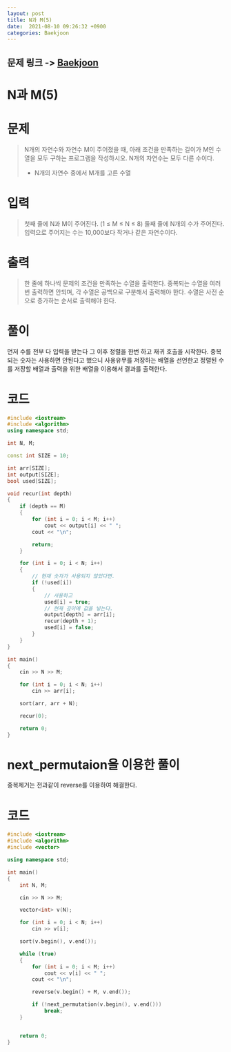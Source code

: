 ```yaml
---
layout: post
title: N과 M(5)
date:  2021-08-10 09:26:32 +0900
categories: Baekjoon
---
```


## 문제 링크 -> [Baekjoon](https://www.acmicpc.net/problem/15654)
# N과 M(5)

# 문제
> N개의 자연수와 자연수 M이 주어졌을 때, 아래 조건을 만족하는 길이가 M인 수열을 모두 구하는 프로그램을 작성하시오. N개의 자연수는 모두 다른 수이다.
> - N개의 자연수 중에서 M개를 고른 수열

# 입력
> 첫째 줄에 N과 M이 주어진다. (1 ≤ M ≤ N ≤ 8)
둘째 줄에 N개의 수가 주어진다. 입력으로 주어지는 수는 10,000보다 작거나 같은 자연수이다.

# 출력
> 한 줄에 하나씩 문제의 조건을 만족하는 수열을 출력한다. 중복되는 수열을 여러 번 출력하면 안되며, 각 수열은 공백으로 구분해서 출력해야 한다. 수열은 사전 순으로 증가하는 순서로 출력해야 한다.

# 풀이
먼저 수를 전부 다 입력을 받는다 그 이후 정렬을 한번 하고 재귀 호출을 시작한다. 중복되는 숫자는 사용하면 안된다고 했으니 사용유무를 저장하는 배열을 선언한고 정렬된 수를 저장할 배열과 출력을 위한 배열을 이용해서 결과를 출력한다.

# 코드
```c++
#include <iostream>
#include <algorithm>
using namespace std;

int N, M;

const int SIZE = 10;

int arr[SIZE];
int output[SIZE];
bool used[SIZE];

void recur(int depth)
{
	if (depth == M)
	{
		for (int i = 0; i < M; i++)
			cout << output[i] << " ";
		cout << "\n";

		return;
	}

	for (int i = 0; i < N; i++)
	{
        // 현재 숫자가 사용되지 않았다면.
		if (!used[i])
		{   
            // 사용하고
			used[i] = true;
            // 현재 깊이에 값을 넣는다.
			output[depth] = arr[i];
			recur(depth + 1);
			used[i] = false;
		}
	}
}

int main()
{
	cin >> N >> M;

	for (int i = 0; i < N; i++)
		cin >> arr[i];

	sort(arr, arr + N);

	recur(0);

	return 0;
}
```

# next_permutaion을 이용한 풀이
중복제거는 전과같이 reverse를 이용하여 해결한다.

# 코드
```c++
#include <iostream>
#include <algorithm>
#include <vector>

using namespace std;

int main()
{
	int N, M;

	cin >> N >> M;

	vector<int> v(N);

	for (int i = 0; i < N; i++)
		cin >> v[i];

	sort(v.begin(), v.end());

	while (true)
	{
		for (int i = 0; i < M; i++)
			cout << v[i] << " ";
		cout << "\n";

		reverse(v.begin() + M, v.end());

		if (!next_permutation(v.begin(), v.end()))
			break;
	}


	return 0;
}
```